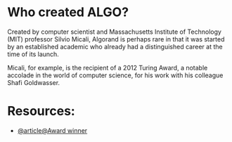 # Who created ALGO?

Created by computer scientist and Massachusetts Institute of Technology (MIT) professor Silvio Micali, Algorand is perhaps rare in that it was started by an established academic who already had a distinguished career at the time of its launch. 

Micali, for example, is the recipient of a 2012 Turing Award, a notable accolade in the world of computer science, for his work with his colleague Shafi Goldwasser. 


# Resources:
- [@article@Award winner](https://amturing.acm.org/award_winners/micali_9954407.cfm)